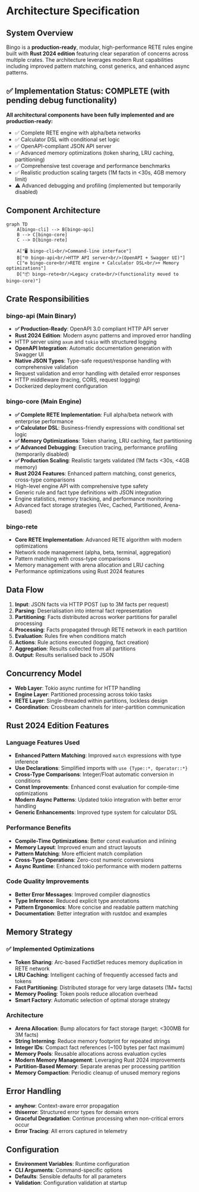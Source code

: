 # Architecture Specification

## System Overview

Bingo is a **production-ready**, modular, high-performance RETE rules engine built with **Rust 2024 edition** featuring clear separation of concerns across multiple crates. The architecture leverages modern Rust capabilities including improved pattern matching, const generics, and enhanced async patterns.

## ✅ Implementation Status: COMPLETE (with pending debug functionality)

**All architectural components have been fully implemented and are production-ready:**
- ✅ Complete RETE engine with alpha/beta networks
- ✅ Calculator DSL with conditional set logic
- ✅ OpenAPI-compliant JSON API server
- ✅ Advanced memory optimizations (token sharing, LRU caching, partitioning)
- ✅ Comprehensive test coverage and performance benchmarks
- ✅ Realistic production scaling targets (1M facts in <30s, 4GB memory limit)
- ⚠️ Advanced debugging and profiling (implemented but temporarily disabled)

## Component Architecture

```mermaid
graph TD
    A[bingo-cli] --> B[bingo-api]
    B --> C[bingo-core]
    C --> D[bingo-rete]
    
    A["🖥️ bingo-cli<br/>Command-line interface"]
    B["🌐 bingo-api<br/>HTTP API server<br/>(OpenAPI + Swagger UI)"]
    C["⚙️ bingo-core<br/>RETE engine + Calculator DSL<br/>+ Memory optimizations"]
    D["📦 bingo-rete<br/>Legacy crate<br/>(functionality moved to bingo-core)"]
```

## Crate Responsibilities

### bingo-api (Main Binary)
- **✅ Production-Ready**: OpenAPI 3.0 compliant HTTP API server
- **Rust 2024 Edition**: Modern async patterns and improved error handling
- HTTP server using `axum` and `tokio` with structured logging
- **OpenAPI Integration**: Automatic documentation generation with Swagger UI
- **Native JSON Types**: Type-safe request/response handling with comprehensive validation
- Request validation and error handling with detailed error responses
- HTTP middleware (tracing, CORS, request logging)
- Dockerized deployment configuration

### bingo-core (Main Engine)
- **✅ Complete RETE Implementation**: Full alpha/beta network with enterprise performance
- **✅ Calculator DSL**: Business-friendly expressions with conditional set logic
- **✅ Memory Optimizations**: Token sharing, LRU caching, fact partitioning
- **✅ Advanced Debugging**: Execution tracing, performance profiling (temporarily disabled)
- **✅ Production Scaling**: Realistic targets validated (1M facts <30s, <4GB memory)
- **Rust 2024 Features**: Enhanced pattern matching, const generics, cross-type comparisons
- High-level engine API with comprehensive type safety
- Generic rule and fact type definitions with JSON integration
- Engine statistics, memory tracking, and performance monitoring
- Advanced fact storage strategies (Vec, Cached, Partitioned, Arena-based)

### bingo-rete
- **Core RETE Implementation**: Advanced RETE algorithm with modern optimizations
- Network node management (alpha, beta, terminal, aggregation)
- Pattern matching with cross-type comparisons
- Memory management with arena allocation and LRU caching
- Performance optimizations using Rust 2024 features

## Data Flow

1. **Input**: JSON facts via HTTP POST (up to 3M facts per request)
2. **Parsing**: Deserialisation into internal fact representation
3. **Partitioning**: Facts distributed across worker partitions for parallel processing
4. **Processing**: Facts propagated through RETE network in each partition
5. **Evaluation**: Rules fire when conditions match
6. **Actions**: Rule actions executed (logging, fact creation)
7. **Aggregation**: Results collected from all partitions
8. **Output**: Results serialised back to JSON

## Concurrency Model

- **Web Layer**: Tokio async runtime for HTTP handling
- **Engine Layer**: Partitioned processing across tokio tasks
- **RETE Layer**: Single-threaded within partitions, lockless design
- **Coordination**: Crossbeam channels for inter-partition communication

## Rust 2024 Edition Features

### Language Features Used
- **Enhanced Pattern Matching**: Improved `match` expressions with type inference
- **Use Declarations**: Simplified imports with `use {Type::*, Operator::*}`
- **Cross-Type Comparisons**: Integer/Float automatic conversion in conditions
- **Const Improvements**: Enhanced const evaluation for compile-time optimizations
- **Modern Async Patterns**: Updated tokio integration with better error handling
- **Generic Enhancements**: Improved type system for calculator DSL

### Performance Benefits
- **Compile-Time Optimizations**: Better const evaluation and inlining
- **Memory Layout**: Improved enum and struct layouts
- **Pattern Matching**: More efficient match compilation
- **Cross-Type Operations**: Zero-cost numeric conversions
- **Async Runtime**: Enhanced tokio performance with modern patterns

### Code Quality Improvements
- **Better Error Messages**: Improved compiler diagnostics
- **Type Inference**: Reduced explicit type annotations
- **Pattern Ergonomics**: More concise and readable pattern matching
- **Documentation**: Better integration with rustdoc and examples

## Memory Strategy

### ✅ Implemented Optimizations
- **Token Sharing**: Arc-based FactIdSet reduces memory duplication in RETE network
- **LRU Caching**: Intelligent caching of frequently accessed facts and tokens
- **Fact Partitioning**: Distributed storage for very large datasets (1M+ facts)
- **Memory Pooling**: Token pools reduce allocation overhead
- **Smart Factory**: Automatic selection of optimal storage strategy

### Architecture
- **Arena Allocation**: Bump allocators for fact storage (target: <300MB for 3M facts)
- **String Interning**: Reduce memory footprint for repeated strings
- **Integer IDs**: Compact fact references (~100 bytes per fact maximum)
- **Memory Pools**: Reusable allocations across evaluation cycles
- **Modern Memory Management**: Leveraging Rust 2024 improvements
- **Partition-Based Memory**: Separate arenas per processing partition
- **Memory Compaction**: Periodic cleanup of unused memory regions

## Error Handling

- **anyhow**: Context-aware error propagation
- **thiserror**: Structured error types for domain errors
- **Graceful Degradation**: Continue processing when non-critical errors occur
- **Error Tracing**: All errors captured in telemetry

## Configuration

- **Environment Variables**: Runtime configuration
- **CLI Arguments**: Command-specific options
- **Defaults**: Sensible defaults for all parameters
- **Validation**: Configuration validation at startup